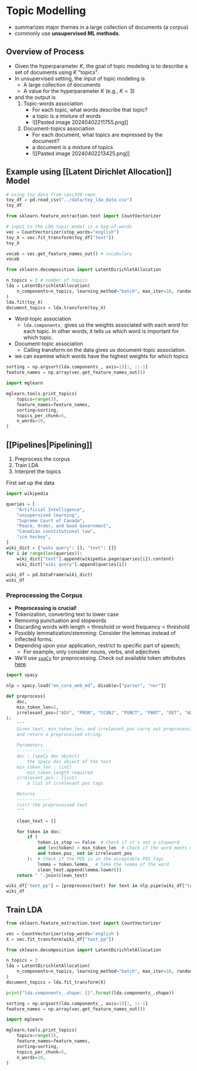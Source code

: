 # Topic Modelling
- summarizes major themes in a large collection of documents (a corpus)
- commonly use **unsupervised ML methods**.
## Overview of Process
- Given the hyperparameter $K$, the goal of topic modeling is to describe a set of documents using $K$ "topics".
- In unsupervised setting, the input of topic modeling is 
    - A large collection of documents
    - A value for the hyperparameter $K$ (e.g., $K = 3$)
- and the output is 
    1. Topic-words association 
        - For each topic, what words describe that topic? 
        - a topic is a mixture of words 
		- ![[Pasted image 20240402211755.png]]
    2. Document-topics association
        - For each document, what topics are expressed by the document? 
        - a document is a mixture of topics
        - ![[Pasted image 20240402213425.png]]
## Example using [[Latent Dirichlet Allocation]] Model
```python
# using toy data from cpsc330 repo
toy_df = pd.read_csv("../data/toy_lda_data.csv")
toy_df

from sklearn.feature_extraction.text import CountVectorizer

# input to the LDA topic model is a bag-of-words
vec = CountVectorizer(stop_words="english")
toy_X = vec.fit_transform(toy_df["text"])
toy_X

vocab = vec.get_feature_names_out() # vocabulary
vocab

from sklearn.decomposition import LatentDirichletAllocation

n_topics = 3 # number of topics
lda = LatentDirichletAllocation(
    n_components=n_topics, learning_method="batch", max_iter=10, random_state=0
)
lda.fit(toy_X) 
document_topics = lda.transform(toy_X)
```
- Word-topic association
    - `lda.components_` gives us the weights associated with each word for each topic. In other words, it tells us which word is important for which topic. 
- Document-topic association    
    - Calling transform on the data gives us document-topic association. 
- we can examine which words have the highest weights for which topics
```python
sorting = np.argsort(lda.components_, axis=1)[:, ::-1]
feature_names = np.array(vec.get_feature_names_out())

import mglearn

mglearn.tools.print_topics(
    topics=range(3),
    feature_names=feature_names,
    sorting=sorting,
    topics_per_chunk=5,
    n_words=10,
)
```
## [[Pipelines|Pipelining]]
1. Preprocess the corpus
2. Train LDA
3. Interpret the topics

First set up the data
```python
import wikipedia

queries = [
    "Artificial Intelligence",
    "unsupervised learning",
    "Supreme Court of Canada",
    "Peace, Order, and Good Government",
    "Canadian constitutional law",
    "ice hockey",
]
wiki_dict = {"wiki query": [], "text": []}
for i in range(len(queries)):
    wiki_dict["text"].append(wikipedia.page(queries[i]).content)
    wiki_dict["wiki query"].append(queries[i])

wiki_df = pd.DataFrame(wiki_dict)
wiki_df
```

### Preprocessing the Corpus
- **Preprocessing is crucial!**
- Tokenization, converting text to lower case
- Removing punctuation and stopwords
- Discarding words with length < threshold or word frequency < threshold        
- Possibly lemmatization/stemming: Consider the lemmas instead of inflected forms. 
- Depending upon your application, restrict to specific part of speech;
    * For example, only consider nouns, verbs, and adjectives
- We'll use [`spaCy`](https://spacy.io/) for preprocessing. Check out available token attributes [here](https://spacy.io/usage/rule-based-matching#adding-patterns-attributes). 
```python
import spacy

nlp = spacy.load("en_core_web_md", disable=["parser", "ner"])

def preprocess(
    doc,
    min_token_len=2,
    irrelevant_pos=["ADV", "PRON", "CCONJ", "PUNCT", "PART", "DET", "ADP", "SPACE"],
):
    """
    Given text, min_token_len, and irrelevant_pos carry out preprocessing of the text
    and return a preprocessed string.

    Parameters
    -------------
    doc : (spaCy doc object)
        the spacy doc object of the text
    min_token_len : (int)
        min_token_length required
    irrelevant_pos : (list)
        a list of irrelevant pos tags

    Returns
    -------------
    (str) the preprocessed text
    """

    clean_text = []

    for token in doc:
        if (
            token.is_stop == False  # Check if it's not a stopword
            and len(token) > min_token_len  # Check if the word meets minimum threshold
            and token.pos_ not in irrelevant_pos
        ):  # Check if the POS is in the acceptable POS tags
            lemma = token.lemma_  # Take the lemma of the word
            clean_text.append(lemma.lower())
    return " ".join(clean_text)

wiki_df["text_pp"] = [preprocess(text) for text in nlp.pipe(wiki_df["text"])]
wiki_df
```
## Train LDA
```python
from sklearn.feature_extraction.text import CountVectorizer

vec = CountVectorizer(stop_words='english')
X = vec.fit_transform(wiki_df["text_pp"])

from sklearn.decomposition import LatentDirichletAllocation

n_topics = 3
lda = LatentDirichletAllocation(
    n_components=n_topics, learning_method="batch", max_iter=10, random_state=0
)
document_topics = lda.fit_transform(X)

print("lda.components_.shape: {}".format(lda.components_.shape))

sorting = np.argsort(lda.components_, axis=1)[:, ::-1]
feature_names = np.array(vec.get_feature_names_out())

import mglearn

mglearn.tools.print_topics(
    topics=range(3),
    feature_names=feature_names,
    sorting=sorting,
    topics_per_chunk=5,
    n_words=10,
)
```